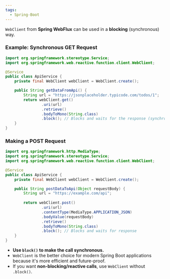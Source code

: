 ```yaml
---
tags:
  - Spring-Boot
---
```

`WebClient` from **Spring WebFlux** can be used in a **blocking** (synchronous) way.

### **Example: Synchronous GET Request**

```Java
import org.springframework.stereotype.Service;
import org.springframework.web.reactive.function.client.WebClient;

@Service
public class ApiService {
    private final WebClient webClient = WebClient.create();

    public String getDataFromApi() {
        String url = "https://jsonplaceholder.typicode.com/todos/1";
        return webClient.get()
                .uri(url)
                .retrieve()
                .bodyToMono(String.class)
                .block(); // Blocks and waits for the response (synchronous)
    }
}
```

### Making a POST Request

```Java
import org.springframework.http.MediaType;
import org.springframework.stereotype.Service;
import org.springframework.web.reactive.function.client.WebClient;

@Service
public class ApiService {
    private final WebClient webClient = WebClient.create();

    public String postDataToApi(Object requestBody) {
        String url = "https://example.com/api";
        
        return webClient.post()
                .uri(url)
                .contentType(MediaType.APPLICATION_JSON)
                .bodyValue(requestBody)
                .retrieve()
                .bodyToMono(String.class)
                .block(); // Blocks and waits for response
    }
}
```

- **Use `block()` to make the call synchronous.**
- `WebClient` is the better choice for modern Spring Boot applications because it's more efficient and future-proof.
- If you want **non-blocking/reactive calls**, use `WebClient` without `.block()`.